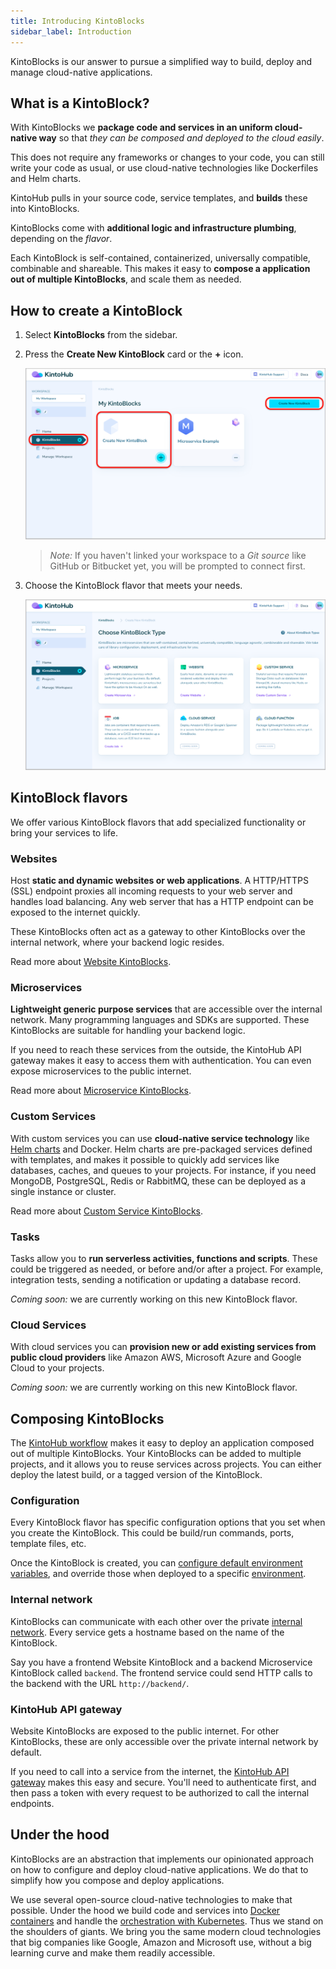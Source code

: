 ```yaml
---
title: Introducing KintoBlocks
sidebar_label: Introduction
---
```


KintoBlocks is our answer to pursue a simplified way to build, deploy and manage cloud-native applications.

## What is a KintoBlock?

With KintoBlocks we __package code and services in an uniform cloud-native way__ so that _they can be composed and deployed to the cloud easily_.

This does not require any frameworks or changes to your code, you can still write your code as usual, or use cloud-native technologies like Dockerfiles and Helm charts.

KintoHub pulls in your source code, service templates, and __builds__ these into KintoBlocks.

KintoBlocks come with __additional logic and infrastructure plumbing__, depending on the _flavor_.

Each KintoBlock is self-contained, containerized, universally compatible, combinable and shareable. This makes it easy to __compose a application out of multiple KintoBlocks__, and scale them as needed.

## How to create a KintoBlock 

1. Select __KintoBlocks__ from the sidebar.

2. Press the __Create New KintoBlock__ card or the __+__ icon.

   ![Screenshot](/docs/assets/kb-create-options.png)

   > _Note:_ If you haven't linked your workspace to a _Git source_ like GitHub or Bitbucket yet, you will be prompted to connect first.

3. Choose the KintoBlock flavor that meets your needs.

   ![Screenshot](/docs/assets/select-kb-flavour.png)


## KintoBlock flavors

We offer various KintoBlock flavors that add specialized functionality or bring your services to life.

### Websites

Host __static and dynamic websites or web applications__. A HTTP/HTTPS (SSL) endpoint proxies all incoming requests to your web server and handles load balancing. Any web server that has a HTTP endpoint can be exposed to the internet quickly.

These KintoBlocks often act as a gateway to other KintoBlocks over the internal network, where your backend logic resides.

Read more about [Website KintoBlocks](websites.md).

### Microservices

__Lightweight generic purpose services__ that are accessible over the internal network. Many programming languages and SDKs are supported. These KintoBlocks are suitable for handling your backend logic.

If you need to reach these services from the outside, the KintoHub API gateway makes it easy to access them with authentication. You can even expose microservices to the public internet.

Read more about [Microservice KintoBlocks](microservices.md).

### Custom Services

With custom services you can use __cloud-native service technology__ like [Helm charts](https://helm.sh) and Docker. Helm charts are pre-packaged services defined with templates, and makes it possible to quickly add services like databases, caches, and queues to your projects. For instance, if you need MongoDB, PostgreSQL, Redis or RabbitMQ, these can be deployed as a single instance or cluster.

Read more about [Custom Service KintoBlocks](custom-services.md).

### Tasks

Tasks allow you to __run serverless activities, functions and scripts__. These could be triggered as needed, or before and/or after a project. For example, integration tests, sending a notification or updating a database record.

_Coming soon:_ we are currently working on this new KintoBlock flavor.

### Cloud Services

With cloud services you can __provision new or add existing services from public cloud providers__ like Amazon AWS, Microsoft Azure and Google Cloud to your projects.

_Coming soon:_ we are currently working on this new KintoBlock flavor.

## Composing KintoBlocks

The [KintoHub workflow](introduction/kintohub-workflow.md) makes it easy to deploy an application composed out of multiple KintoBlocks. Your KintoBlocks can be added to multiple projects, and it allows you to reuse services across projects. You can either deploy the latest build, or a tagged version of the KintoBlock.

### Configuration

Every KintoBlock flavor has specific configuration options that you set when you create the KintoBlock. This could be build/run commands, ports, template files, etc.

Once the KintoBlock is created, you can [configure default environment variables](projects/configure-kintoblocks.md), and override those when deployed to a specific [environment](projects/environments.md).

### Internal network

KintoBlocks can communicate with each other over the private [internal network](features/operating/accessing-endpoints.md). Every service gets a hostname based on the name of the KintoBlock.

Say you have a frontend Website KintoBlock and a backend Microservice KintoBlock called `backend`. The frontend service could send HTTP calls to the backend with the URL `http://backend/`.

### KintoHub API gateway

Website KintoBlocks are exposed to the public internet. For other KintoBlocks, these are only accessible over the private internal network by default.

If you need to call into a service from the internet, the [KintoHub API gateway](features/operating/accessing-endpoints.md) makes this easy and secure. You'll need to authenticate first, and then pass a token with every request to be authorized to call the internal endpoints. 

## Under the hood

KintoBlocks are an abstraction that implements our opinionated approach on how to configure and deploy cloud-native applications. We do that to simplify how you compose and deploy applications.

We use several open-source cloud-native technologies to make that possible. Under the hood we build code and services into [Docker containers](https://www.docker.com/resources/what-container) and handle the [orchestration with Kubernetes](https://kubernetes.io). Thus we stand on the shoulders of giants. We bring you the same modern cloud technologies that big companies like Google, Amazon and Microsoft use, without a big learning curve and make them readily accessible.
